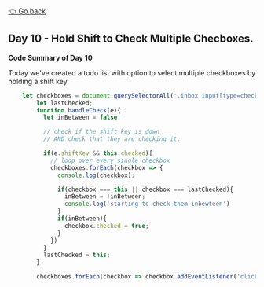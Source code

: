[👈 Go back](../readme.md)

## Day 10 - Hold Shift to Check Multiple Checboxes.

**Code Summary of Day 10**

Today we've created a todo list with option to select multiple checkboxes by holding a shift key

```javascript
    let checkboxes = document.querySelectorAll('.inbox input[type=checkbox]');
        let lastChecked; 
        function handleCheck(e){
          let inBetween = false; 

          // check if the shift key is down
          // AND check that they are checking it.

          if(e.shiftKey && this.checked){
            // loop over every single checkbox
            checkboxes.forEach(checkbox => {
              console.log(checkbox);

              if(checkbox === this || checkbox === lastChecked){
                inBetween = !inBetween; 
                console.log('starting to check them inbewteen')
              }
              if(inBetween){
                checkbox.checked = true; 
              }
            })
          }
          lastChecked = this;
        }

        checkboxes.forEach(checkbox => checkbox.addEventListener('click', handleCheck));

```